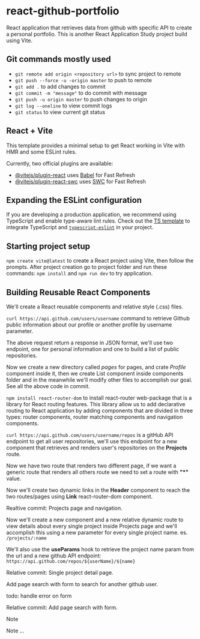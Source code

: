 # react-github-portfolio
React application that retrieves data from github with specific API to create a personal portfolio. This is another React Application Study project build using Vite.

## Git commands mostly used

- `git remote add origin <repository url>` to sync project to remote
- `git push --force -u -origin master` to push to remote
- `git add .` to add changes to commit
- `git commit -m "message"` to do commit with message
- `git push -u origin master` to push changes to origin
- `git log --oneline` to view commit logs
- `git status` to view current git status

## React + Vite

This template provides a minimal setup to get React working in Vite with HMR and some ESLint rules.

Currently, two official plugins are available:

- [@vitejs/plugin-react](https://github.com/vitejs/vite-plugin-react/blob/main/packages/plugin-react/README.md) uses [Babel](https://babeljs.io/) for Fast Refresh
- [@vitejs/plugin-react-swc](https://github.com/vitejs/vite-plugin-react-swc) uses [SWC](https://swc.rs/) for Fast Refresh

## Expanding the ESLint configuration

If you are developing a production application, we recommend using TypeScript and enable type-aware lint rules. Check out the [TS template](https://github.com/vitejs/vite/tree/main/packages/create-vite/template-react-ts) to integrate TypeScript and [`typescript-eslint`](https://typescript-eslint.io) in your project.

## Starting project setup

`npm create vite@latest` to create a React project using Vite, then follow the prompts. After project creation go to project folder and run these commands: `npm install` and `npm run dev` to try application.

## Building Reusable React Components
We'll create a React reusable components and relative style (.css) files.

`curl https://api.github.com/users/username` command to retrieve Github public information about our profile or another profile by username parameter.

The above request return a response in JSON format, we'll use two endpoint, one for personal information and one to build a list of public repositories.

Now we create a new directory called _pages_ for pages, and crate _Profile_ component inside it, then we create List component inside components folder and in the meanwhile we'll modify other files to accomplish our goal.
See all the above code in commit.

`npm install react-router-dom` to install react-router web-package that is a library for React routing features.
This library allow us to add declarative routing to React application by adding components that are divided in three types: router components, router matching components and navigation components.

`curl https://api.github.com/users/username/repos` is a gitHub API endpoint to get all user repositories, we'll use this endpoint for a new component that retrieves and renders user's repositories on the **Projects** route.

Now we have two route that renders two different page, if we want a generic route that renders all others route we need to set a route with **"*"** value.

Now we'll create two dynamic links in the **Header** component to reach the two routes/pages using **Link** react-router-dom component.

Realtive commit: Projects page and navigation.

Now we'll create a new component and a new relative dynamic route to view details about every single project inside Projects page and we'll accomplish this using a new parameter for every single project name. es. `/projects/:name`

We'll also use the **useParams** hook to retrieve the project name param from the url and a new github API endpoint: `https://api.github.com/repos/${userName}/${name}`

Relative commit: Single project detail page.

Add page search with form to search for another github user.

todo: handle error on form



Relative commit: Add page search with form.



> [!NOTE]
> Note ...